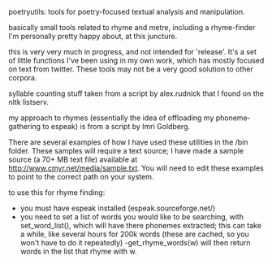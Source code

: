 poetryutils: tools for poetry-focused textual analysis and manipulation.

basically small tools related to rhyme and metre, including a rhyme-finder I'm personally pretty happy about, at this juncture.

this is very very much in progress, and not intended for 'release'. It's a set of little functions I've been using in my own work, which has mostly focused on text from twitter. These tools may not be a very good solution to other corpora.

syllable counting stuff taken from a script by alex.rudnick that I found on the nltk listserv.

my approach to rhymes (essentially the idea of offloading my phoneme-gathering to espeak) is from a script by Imri Goldberg.

There are several examples of how I have used these utilities in the /bin folder. These samples will require a text source; I have made a sample source (a 70+ MB text file) available at http://www.cmyr.net/media/sample.txt. You will need to edit these examples to point to the correct path on your system.

to use this for rhyme finding:

 - you must have espeak installed (espeak.sourceforge.net/‎)
 - you need to set a list of words you would like to be searching, with set_word_list(), which will have there phonemes extracted; this can take a while, like several hours for 200k words (these are cached, so you won't have to do it repeatedly)
 -get_rhyme_words(w) will then return words in the  list that rhyme with w.
 
 
